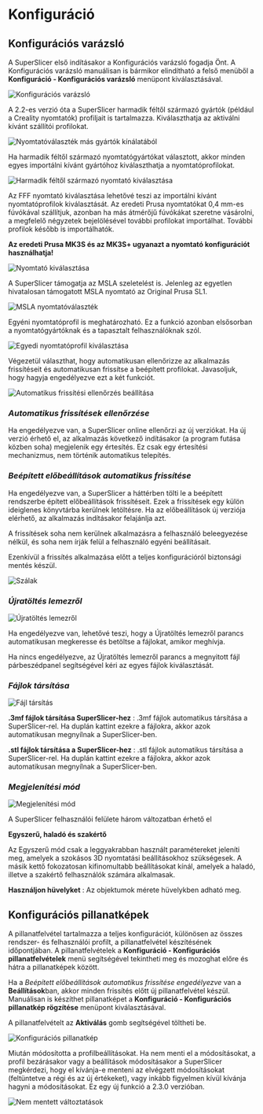 # Konfiguráció

## Konfigurációs varázsló

A SuperSlicer első indításakor a Konfigurációs varázsló fogadja Önt. A Konfigurációs varázsló manuálisan is bármikor elindítható a felső menüből a **Konfiguráció - Konfigurációs varázsló** menüpont kiválasztásával.

![Konfigur&#xE1;ci&#xF3;s var&#xE1;zsl&#xF3;](../.gitbook/assets/configuration_001.jpg)

A 2.2-es verzió óta a SuperSlicer harmadik féltől származó gyártók \(például a Creality nyomtatók\) profiljait is tartalmazza. Kiválaszthatja az aktiválni kívánt szállítói profilokat.

![Nyomtat&#xF3;v&#xE1;laszt&#xE9;k m&#xE1;s gy&#xE1;rt&#xF3;k k&#xED;n&#xE1;lat&#xE1;b&#xF3;l](../.gitbook/assets/configuration_002.jpg)

Ha harmadik féltől származó nyomtatógyártókat választott, akkor minden egyes importálni kívánt gyártóhoz kiválaszthatja a nyomtatóprofilokat.

![Harmadik f&#xE9;lt&#x151;l sz&#xE1;rmaz&#xF3; nyomtat&#xF3; kiv&#xE1;laszt&#xE1;sa](../.gitbook/assets/configuration_003.jpg)

Az FFF nyomtató kiválasztása lehetővé teszi az importálni kívánt nyomtatóprofilok kiválasztását. Az eredeti Prusa nyomtatókat 0,4 mm-es fúvókával szállítjuk, azonban ha más átmérőjű fúvókákat szeretne vásárolni, a megfelelő négyzetek bejelölésével további profilokat importálhat. További profilok később is importálhatók.

**Az eredeti Prusa MK3S és az MK3S+ ugyanazt a nyomtató konfigurációt használhatja!**

![Nyomtat&#xF3; kiv&#xE1;laszt&#xE1;sa](../.gitbook/assets/configuration_004.jpg)

A SuperSlicer támogatja az MSLA szeletelést is. Jelenleg az egyetlen hivatalosan támogatott MSLA nyomtató az Original Prusa SL1.

![MSLA nyomtat&#xF3;v&#xE1;laszt&#xE9;k](../.gitbook/assets/configuration_005.jpg)

Egyéni nyomtatóprofil is meghatározható. Ez a funkció azonban elsősorban a nyomtatógyártóknak és a tapasztalt felhasználóknak szól.

![Egyedi nyomtat&#xF3;profil kiv&#xE1;laszt&#xE1;sa](../.gitbook/assets/configuration_006.jpg)

Végezetül választhat, hogy automatikusan ellenőrizze az alkalmazás frissítéseit és automatikusan frissítse a beépített profilokat. Javasoljuk, hogy hagyja engedélyezve ezt a két funkciót.

![Automatikus friss&#xED;t&#xE9;si ellen&#x151;rz&#xE9;s be&#xE1;ll&#xED;t&#xE1;sa](../.gitbook/assets/configuration_007.jpg)

### _Automatikus frissítések ellenőrzése_

Ha engedélyezve van, a SuperSlicer online ellenőrzi az új verziókat. Ha új verzió érhető el, az alkalmazás következő indításakor \(a program futása közben soha\) megjelenik egy értesítés. Ez csak egy értesítési mechanizmus, nem történik automatikus telepítés.

### _Beépített előbeállítások automatikus frissítése_

Ha engedélyezve van, a SuperSlicer a háttérben tölti le a beépített rendszerbe épített előbeállítások frissítéseit. Ezek a frissítések egy külön ideiglenes könyvtárba kerülnek letöltésre. Ha az előbeállítások új verziója elérhető, az alkalmazás indításakor felajánlja azt.

A frissítések soha nem kerülnek alkalmazásra a felhasználó beleegyezése nélkül, és soha nem írják felül a felhasználó egyéni beállításait.

Ezenkívül a frissítés alkalmazása előtt a teljes konfigurációról biztonsági mentés készül.

![Sz&#xE1;lak](../.gitbook/assets/configuration_008.jpg)

### _Újratöltés lemezről_

![&#xDA;jrat&#xF6;lt&#xE9;s lemezr&#x151;l](../.gitbook/assets/configuration_009.jpg)

Ha engedélyezve van, lehetővé teszi, hogy a Újratöltés lemezről parancs automatikusan megkeresse és betöltse a fájlokat, amikor meghívja.

Ha nincs engedélyezve, az Újratöltés lemezről parancs a megnyitott fájl párbeszédpanel segítségével kéri az egyes fájlok kiválasztását.

### _Fájlok társítása_

![F&#xE1;jl t&#xE1;rs&#xED;t&#xE1;s](../.gitbook/assets/configuration_010.jpg)

**.3mf fájlok társítása SuperSlicer-hez** : .3mf fájlok automatikus társítása a SuperSlicer-rel. Ha duplán kattint ezekre a fájlokra, akkor azok automatikusan megnyílnak a SuperSlicer-ben.

**.stl fájlok társítása a SuperSlicer-hez** : .stl fájlok automatikus társítása a SuperSlicer-rel. Ha duplán kattint ezekre a fájlokra, akkor azok automatikusan megnyílnak a SuperSlicer-ben.

### _Megjelenítési mód_ 

![Megjelen&#xED;t&#xE9;si m&#xF3;d](../.gitbook/assets/configuration_011.jpg)

A SuperSlicer felhasználói felülete három változatban érhető el

**Egyszerű, haladó és szakértő**

Az Egyszerű mód csak a leggyakrabban használt paramétereket jeleníti meg, amelyek a szokásos 3D nyomtatási beállításokhoz szükségesek. A másik kettő fokozatosan kifinomultabb beállításokat kínál, amelyek a haladó, illetve a szakértő felhasználók számára alkalmasak.

**Használjon hüvelyket** : Az objektumok mérete hüvelykben adható meg.

## Konfigurációs pillanatképek

A pillanatfelvétel tartalmazza a teljes konfigurációt, különösen az összes rendszer- és felhasználói profilt, a pillanatfelvétel készítésének időpontjában. A pillanatfelvételek a **Konfiguráció - Konfigurációs pillanatfelvételek** menü segítségével tekintheti meg és mozoghat előre és hátra a pillanatképek között.

Ha a _Beépített előbeállítások automatikus frissítése engedélyezve_ van a **Beállítások**ban, akkor minden frissítés előtt új pillanatfelvétel készül. Manuálisan is készíthet pillanatképet a **Konfiguráció - Konfigurációs pillanatkép rögzítése** menüpont kiválasztásával.

A pillanatfelvételt az **Aktiválás** gomb segítségével töltheti be.

![Konfigur&#xE1;ci&#xF3;s pillanatk&#xE9;p](../.gitbook/assets/configuration_012.jpg)

Miután módosította a profilbeállításokat. Ha nem menti el a módosításokat, a profil bezárásakor vagy a beállítások módosításakor a SuperSlicer megkérdezi, hogy el kívánja-e menteni az elvégzett módosításokat \(feltüntetve a régi és az új értékeket\), vagy inkább figyelmen kívül kívánja hagyni a módosításokat. Ez egy új funkció a 2.3.0 verzióban.

![Nem mentett v&#xE1;ltoztat&#xE1;sok](../.gitbook/assets/configuration_013.jpg)

